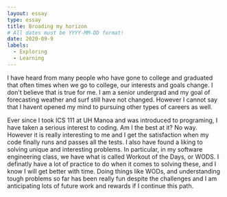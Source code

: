 ```yaml
---
layout: essay
type: essay
title: Broading my horizon
# All dates must be YYYY-MM-DD format!
date: 2020-09-9
labels:
  - Exploring
  - Learning
---
```


I have heard from many people who have gone to college and graduated that often times when we go to college, our interests and goals change. I don't believe that is true for me. I am a senior undergrad and my goal of forecasting weather and surf still have not changed. However I cannot say that I havent opened my mind to pursuing other types of careers as well. 

  Ever since I took ICS 111 at UH Manoa and was introduced to programing, I have taken a serious interest to coding. Am I the best at it? No way. However it is really interesting to me and I get the satisfaction when my code finally runs and passes all the tests. I also have found a liking to solving unique and interesting problems. In particular, in my software engineering class, we have what is called Workout of the Days, or WODS. I definatly have a lot of practice to do when it comes to solving these, and I know I will get better with time. Doing things like WODs, and understanding tough problems so far has been really fun despite the challenges and I am anticipating lots of future work and rewards if I continue this path.
